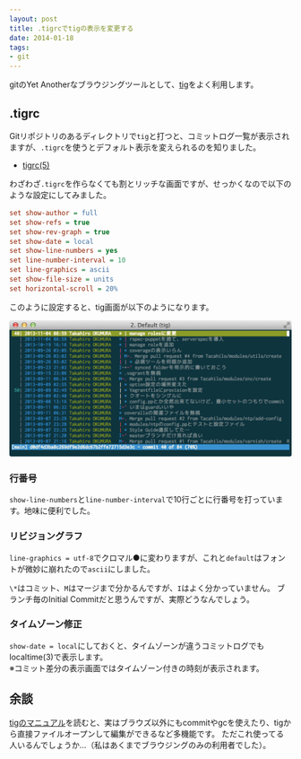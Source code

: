 ```yaml
---
layout: post
title: .tigrcでtigの表示を変更する
date: 2014-01-18
tags: 
- git
---
```

gitのYet Anotherなブラウジングツールとして、[tig](https://github.com/jonas/tig)をよく利用します。

## .tigrc

Gitリポジトリのあるディレクトリで`tig`と打つと、コミットログ一覧が表示されますが、`.tigrc`を使うとデフォルト表示を変えられるのを知りました。

 * [tigrc(5)](http://jonas.nitro.dk/tig/tigrc.5.html)

わざわざ`.tigrc`を作らなくても割とリッチな画面ですが、せっかくなので以下のような設定にしてみました。

```ini
set show-author = full
set show-refs = true
set show-rev-graph = true
set show-date = local
set show-line-numbers = yes
set line-number-interval = 10
set line-graphics = ascii
set show-file-size = units
set horizontal-scroll = 20%
```

このように設定すると、tig画面が以下のようになります。

![](/images/2014/01/18/tig@2x.png)

### 行番号

`show-line-numbers`と`line-number-interval`で10行ごとに行番号を打っています。地味に便利でした。

### リビジョングラフ

`line-graphics = utf-8`でクロマル●に変わりますが、これと`default`はフォントが微妙に崩れたので`ascii`にしました。

`\*`はコミット、`M`はマージまで分かるんですが、`I`はよく分かっていません。
ブランチ毎のInitial Commitだと思うんですが、実際どうなんでしょう。

### タイムゾーン修正

`show-date = local`にしておくと、タイムゾーンが違うコミットログでもlocaltime(3)で表示します。  
※コミット差分の表示画面ではタイムゾーン付きの時刻が表示されます。

## 余談

[tigのマニュアル](http://jonas.nitro.dk/tig/manual.html)を読むと、実はブラウズ以外にもcommitやgcを使えたり、tigから直接ファイルオープンして編集ができるなど多機能です。
ただこれ使ってる人いるんでしょうか…（私はあくまでブラウジングのみの利用者でした）。

